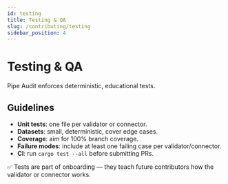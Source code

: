 ```yaml
---
id: testing
title: Testing & QA
slug: /contributing/testing
sidebar_position: 4
---
```


# Testing & QA

Pipe Audit enforces deterministic, educational tests.

## Guidelines
- **Unit tests**: one file per validator or connector.
- **Datasets**: small, deterministic, cover edge cases.
- **Coverage**: aim for 100% branch coverage.
- **Failure modes**: include at least one failing case per validator/connector.
- **CI**: run `cargo test --all` before submitting PRs.

✅ Tests are part of onboarding — they teach future contributors how the validator or connector works.
